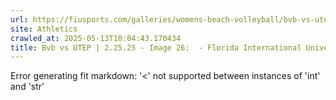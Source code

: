 ```yaml
---
url: https://fiusports.com/galleries/womens-beach-volleyball/bvb-vs-utep-2-25-25/image-26/356/62706
site: Athletics
crawled_at: 2025-05-13T10:04:43.170434
title: Bvb vs UTEP | 2.25.25 - Image 26:  - Florida International University
---
```


Error generating fit markdown: '<' not supported between instances of 'int' and 'str'